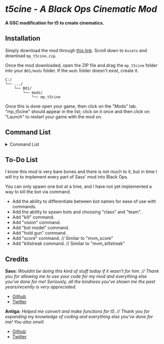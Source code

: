 # *t5cine - A Black Ops Cinematic Mod*

**A GSC modification for t5 to create cinematics.**

## Installation

Simply download the mod through [this link](https://github.com/4GlVE/t5cine/releases/latest). Scroll down to `Assets` and download `mp_t5cine.zip`.

Once the mod downloaded, open the ZIP file and drag the `mp_t5cine` folder into your `BO1/mods` folder. If the `mods` folder doesn't exist, create it.

```text
C:/
└── .../
    └── BO1/
        └── mods/
            └── mp_t5cine
```

Once this is done open your game, then click on the "Mods" tab. "mp_t5cine" should appear in the list; click on it once and then click on "Launch" to restart your game with the mod on.

## Command List

<details>
  <summary>Command List</summary>

> These commands are set using the onPlayerCommand function, therefore will not show in the console as a dvar.

### Bot Commands
* `mvm_bot_spawn` - This command allows you to spawn a bot.
* `mvm_bot_setup` - If you want to change the position of your bot, then this is the command you need. The bot will also respawn to its new position if it gets killed.
* `mvm_bot_stare` - This command will make the bot look at the host.
 
### Misc Commands
* `about` - Prints credits and information on the screen.
* `clone` - Spawns a clone of yourself
* `clearbodies` - Deletes all dead bodies
* `mvm_eb_close` - Toggles on/off close explosive bullets

</details>

## To-Do List
I know this mod is very bare bones and there is not much to it, but in time I will try to implement every part of Sass' mod into Black Ops.

You can only spawn one bot at a time, and I have not yet implemented a way to kill the bot via command.
* Add the ability to differentiate between bot names for ease of use with commands.
* Add the ability to spawn bots and choosing "class" and "team".
* Add "kill" command.
* Add "vision" command.
* Add "bot model" command.
* Add "hold gun" command.
* Add "score" command. // Similar to "mvm_score"
* Add "killstreak command. // Similar to "mvm_killstreak"

## Credits
**Sass:** *Wouldnt be doing this kind of stuff today if it wasn't for him. // Thank you for allowing me to use your code for my mod and everything else you've done for me! Seriously, all the kindness you've shown me the past years/recently is very appreciated.*
* [Github](https://github.com/sortileges/iw4cine)
* [Twitter](https://twitter.com/sasseries)

**Antiga:** *Helped me convert and make functions for t5. // Thank you for expanding my knowledge of coding and everything else you've done for me! You also smell.*
* [Github](https://github.com/mprust)
* [Twitter](https://twitter.com/mp_rust)
